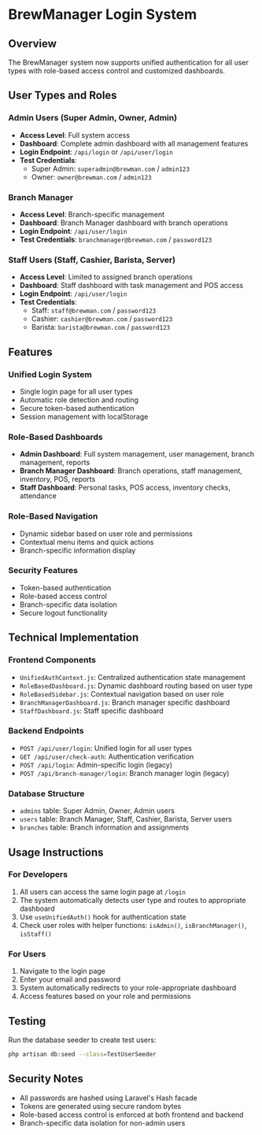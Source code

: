 # BrewManager Login System

## Overview
The BrewManager system now supports unified authentication for all user types with role-based access control and customized dashboards.

## User Types and Roles

### Admin Users (Super Admin, Owner, Admin)
- **Access Level**: Full system access
- **Dashboard**: Complete admin dashboard with all management features
- **Login Endpoint**: `/api/login` or `/api/user/login`
- **Test Credentials**:
  - Super Admin: `superadmin@brewman.com` / `admin123`
  - Owner: `owner@brewman.com` / `admin123`

### Branch Manager
- **Access Level**: Branch-specific management
- **Dashboard**: Branch Manager dashboard with branch operations
- **Login Endpoint**: `/api/user/login`
- **Test Credentials**: `branchmanager@brewman.com` / `password123`

### Staff Users (Staff, Cashier, Barista, Server)
- **Access Level**: Limited to assigned branch operations
- **Dashboard**: Staff dashboard with task management and POS access
- **Login Endpoint**: `/api/user/login`
- **Test Credentials**:
  - Staff: `staff@brewman.com` / `password123`
  - Cashier: `cashier@brewman.com` / `password123`
  - Barista: `barista@brewman.com` / `password123`

## Features

### Unified Login System
- Single login page for all user types
- Automatic role detection and routing
- Secure token-based authentication
- Session management with localStorage

### Role-Based Dashboards
- **Admin Dashboard**: Full system management, user management, branch management, reports
- **Branch Manager Dashboard**: Branch operations, staff management, inventory, POS, reports
- **Staff Dashboard**: Personal tasks, POS access, inventory checks, attendance

### Role-Based Navigation
- Dynamic sidebar based on user role and permissions
- Contextual menu items and quick actions
- Branch-specific information display

### Security Features
- Token-based authentication
- Role-based access control
- Branch-specific data isolation
- Secure logout functionality

## Technical Implementation

### Frontend Components
- `UnifiedAuthContext.js`: Centralized authentication state management
- `RoleBasedDashboard.js`: Dynamic dashboard routing based on user type
- `RoleBasedSidebar.js`: Contextual navigation based on user role
- `BranchManagerDashboard.js`: Branch manager specific dashboard
- `StaffDashboard.js`: Staff specific dashboard

### Backend Endpoints
- `POST /api/user/login`: Unified login for all user types
- `GET /api/user/check-auth`: Authentication verification
- `POST /api/login`: Admin-specific login (legacy)
- `POST /api/branch-manager/login`: Branch manager login (legacy)

### Database Structure
- `admins` table: Super Admin, Owner, Admin users
- `users` table: Branch Manager, Staff, Cashier, Barista, Server users
- `branches` table: Branch information and assignments

## Usage Instructions

### For Developers
1. All users can access the same login page at `/login`
2. The system automatically detects user type and routes to appropriate dashboard
3. Use `useUnifiedAuth()` hook for authentication state
4. Check user roles with helper functions: `isAdmin()`, `isBranchManager()`, `isStaff()`

### For Users
1. Navigate to the login page
2. Enter your email and password
3. System automatically redirects to your role-appropriate dashboard
4. Access features based on your role and permissions

## Testing
Run the database seeder to create test users:
```bash
php artisan db:seed --class=TestUserSeeder
```

## Security Notes
- All passwords are hashed using Laravel's Hash facade
- Tokens are generated using secure random bytes
- Role-based access control is enforced at both frontend and backend
- Branch-specific data isolation for non-admin users
